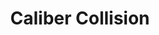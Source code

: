 ---
title: "Caliber Collision"
url: /san-antonio/caliber-collision-interstate-10-west/
shop: car repair
---
